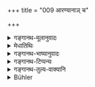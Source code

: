 +++
title = "009 आरण्यानाञ् च"

+++

<details><summary>गङ्गानथ-मूलानुवादः</summary>

That of all wild animals, except the buffalo; the milk of females (women) and all soured substances should be avoided.—(9)
</details>

<details><summary>मेधातिथिः</summary>

**आरण्या** गोहस्तिमर्कटादयः । पुंसां क्षीराभावः । **सर्वेषां मृगाणाम्** इति जातिमात्रविवक्षायां पुंलिङ्गनिर्देशसामर्थ्यात् स्त्रीभिः संबन्धः । मृगक्षीरं कुक्कुटाण्डम् इतिवत् । दर्शितं चैतत् पुंभावविधौ महाभाष्यकारेण (पत् इइइ- १५७ ओन् पाण् ८.३.४२) । **माहिषं विना** पयोऽपेक्षया नपुंसकनिर्देशः । **स्त्री** मानुषी । यद्य् अपि "स्त्री गौः सोमक्रयणी" इत्यादौ सास्नादिमत्यर्थे प्रयोगदर्शनम्, तथापि जात्यन्तरस्याप्रकृतत्वात् प्रसिद्धतरत्वात् तत्र प्रयोगः स्यात् । "स्त्रियो मधुरम् इच्छन्ति स्त्रियो रत्नम् अनुत्तमम्" इति नार्य् एव प्रतीयते । **एव**कारम् अञ्जनादिप्रतिषेधे व्याचक्षते । न केवलं स्त्रीक्षीरं भक्षणे वर्ज्यम्, किं तर्ह्य् अन्यास्व् अप्य् एवंविधासु क्रियासु । एष तु स्मृत्यन्तरसमाचारसापेक्ष एव शब्दः सूचको युक्तः, न त्व् अस्यार्थस्य वाचकः ॥ ५.९ ॥
</details>

<details><summary>गङ्गानथ-भाष्यानुवादः</summary>

‘*Wild animals*’—cows, elephants, monkeys and so forth.

There can be no milk of males; hence the masculine gender used in
connection with the words ‘*sarvī(?)ṣām mṛgāṇam*’ is to be taken as
standing for the genus, and the connection is with the female members of
that genus: the term ‘*mṛgakṣīram*’ thus being similar
to^(‘)*kukkuṭāṇḍam*’. This has been made clear by the author of the
*Mahābhāṣyu* in connection with the rules relating to the change of the
feminine form into the masculine, (when occurring within a compound).

‘*Māhiṣam vinā*’;—the neuter form has been used, in view of the neuter
form ‘*payaḥ*’^(‘)milk’.

‘*Females*,’—hum in females, women. Though in such passages as^(‘)*strī
gauḥ somakrayiṇī*’,^(‘)the female cow is the price of the *soma*’,—the
term ‘*strī*’, ‘female’, is found to be used in connection with the
*animal with the dew(?)lap* also,—yet it is to be understood here in the
sense of the^(‘)woman’, in as much as in the present context the term
cannot apply to any other species of animals, and as it is better known
as standing for the^(‘)human female’ only. In all such assertions
as—‘females desire sweets’, ‘females are the best jewels’—the word is
understood as standing for the *woman*.

The term^(‘)*eva*’ in the text has been explained as indicating the
prohibition of applying the woman’s milk to the eye and such other uses
of it: the it caning being that the milk of the woman is to be avoided,
not only in eating, but also in all similar uses. The word can be taken
as indicative of all this only on the strength of usage and other
*Smṛti* texts; and it cannot be regarded as directly expressive of
it.—(9).
</details>

<details><summary>गङ्गानथ-टिप्पन्यः</summary>

“*Cf*. Śatapatha Brāhmaṇa 1.2.3.9, for an early list of animals whose
flesh is forbidden”—Hopkins.

This verse is quoted in *Mitākṣarā* (on 3.290);—and in *Smṛtitattva* (p.
448), which adds that the term ‘*mṛga*’ here stands for animals, and not
for the *deer* only; since the ‘buffalo’ is cited as an
exception;—‘*śukta*’ is the name of those things that, by themselves
sweet, become soured by keeping.

The first half is quoted in *Aparārka* (p. 246), which adds that the
phrase ‘*payovarjyam*’ has to be supplied.

The verse is quoted in *Vīramitrodaya* (Āhnika p. 525), which takes
‘*āraṅyānām mṛgāṇām*’ together, and explains it as standing for the
Ruru, Mahiṣa, Pṛṣata and the rest;—in *Nṛsiṃhaprasāda* (Śrāddha p.
13a);—in *Hemādri* (Śrāddha, p. 567);—in *Prāyaścittaviveka* (p.
335);—and in *Śuddhikaumudī* (p. 323).
</details>

<details><summary>गङ्गानथ-तुल्य-वाक्यानि</summary>

*Gautama* (17.14).—‘All soured substances by themselves with the
exception of curds.’

*Baudhāyana* (1.12-15).—‘Nor soured substances nor molasses turned
sour.’

*Āpastamba* (1.17.15).—‘Also soured substances.’

*Vaśiṣṭha* (14.37-38).—‘Let him avoid wheat-cakes, fried grain,
porridge, barley-meal, pulse-cakes, oil, milk-rice and vegetables that
have turned sour; like other kinds of sour food prepared with milk and
barley-flour.’

*Viṣṇu* (51.1-42).—‘Also soured substances by themselves, with the
exception of curds.’

*Yājñavalkya* (1.167, 170),—‘Things turned sour, food cooked overnight,
leavings, &c.’

*Bhaviṣyapurāṇa* (Aparārka, p. 241).—‘That should be regarded as *spoilt
by time*, which has been cooked on the preceding day; among such soured
substances, curds may be eaten, but not molasses.’

*Śaṅkha-Likhita*.—‘Nor what has been cooked twice, nor what has been
kept over-night, with the exception of rice cooked in sugar, curds,
molasses, or preparations of wheat and barley-flour.’
</details>

<details><summary>Bühler</summary>

009	(The milk) of all wild animals excepting buffalo-cows, that of women, and all (substances turned) sour must be avoided.
</details>
